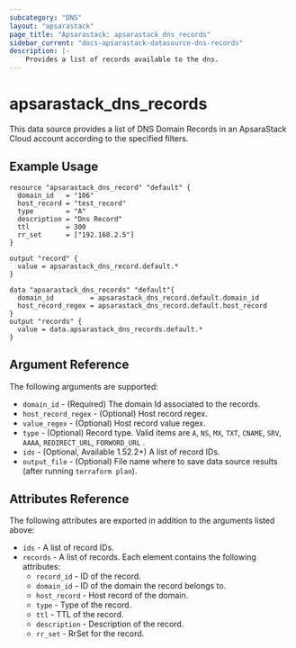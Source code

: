 ```yaml
---
subcategory: "DNS"
layout: "apsarastack"
page_title: "Apsarastack: apsarastack_dns_records"
sidebar_current: "docs-apsarastack-datasource-dns-records"
description: |-
    Provides a list of records available to the dns.
---
```


# apsarastack\_dns\_records

This data source provides a list of DNS Domain Records in an ApsaraStack Cloud account according to the specified filters.

## Example Usage

```
resource "apsarastack_dns_record" "default" {
  domain_id   = "106"
  host_record = "test_record"
  type        = "A"
  description = "Dns Record"
  ttl         = 300
  rr_set      = ["192.168.2.5"]
}

output "record" {
  value = apsarastack_dns_record.default.*
}

data "apsarastack_dns_records" "default"{
  domain_id         = apsarastack_dns_record.default.domain_id
  host_record_regex = apsarastack_dns_record.default.host_record
}
output "records" {
  value = data.apsarastack_dns_records.default.*
}
```

## Argument Reference

The following arguments are supported:

* `domain_id` - (Required) The domain Id associated to the records.
* `host_record_regex` - (Optional) Host record regex. 
* `value_regex` - (Optional) Host record value regex. 
* `type` - (Optional) Record type. Valid items are `A`, `NS`, `MX`, `TXT`, `CNAME`, `SRV`, `AAAA`, `REDIRECT_URL`, `FORWORD_URL` .
* `ids` - (Optional, Available 1.52.2+) A list of record IDs.
* `output_file` - (Optional) File name where to save data source results (after running `terraform plan`).


## Attributes Reference

The following attributes are exported in addition to the arguments listed above:

* `ids` - A list of record IDs. 
* `records` - A list of records. Each element contains the following attributes:
  * `record_id` - ID of the record.
  * `domain_id` - ID of the domain the record belongs to.
  * `host_record` - Host record of the domain.
  * `type` - Type of the record.
  * `ttl` - TTL of the record.
  * `description` - Description of the record.
  * `rr_set` - RrSet for the record.
